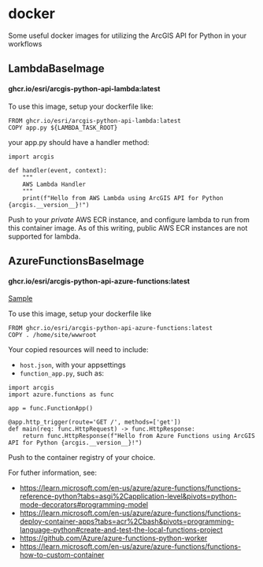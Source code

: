 # docker

Some useful docker images for utilizing the ArcGIS API for Python in your workflows

## LambdaBaseImage

#### ghcr.io/esri/arcgis-python-api-lambda:latest

To use this image, setup your dockerfile like:
```
FROM ghcr.io/esri/arcgis-python-api-lambda:latest
COPY app.py ${LAMBDA_TASK_ROOT}
```

your app.py should have a handler method:
```
import arcgis

def handler(event, context):
    """
    AWS Lambda Handler
    """
    print(f"Hello from AWS Lambda using ArcGIS API for Python {arcgis.__version__}!")
```

Push to your _private_ AWS ECR instance, and configure lambda to run from this container image.  As of this writing, public AWS ECR instances are not supported for lambda.

## AzureFunctionsBaseImage

#### ghcr.io/esri/arcgis-python-api-azure-functions:latest

[Sample](samples/AzureFunctions)

To use this image, setup your dockerfile like
```
FROM ghcr.io/esri/arcgis-python-api-azure-functions:latest
COPY . /home/site/wwwroot
```

Your copied resources will need to include:
- `host.json`, with your appsettings
- `function_app.py`, such as:

```
import arcgis
import azure.functions as func

app = func.FunctionApp()

@app.http_trigger(route='GET /', methods=['get'])
def main(req: func.HttpRequest) -> func.HttpResponse:
    return func.HttpResponse(f"Hello from Azure Functions using ArcGIS API for Python {arcgis.__version__}!")
```

Push to the container registry of your choice.

For futher information, see:

- https://learn.microsoft.com/en-us/azure/azure-functions/functions-reference-python?tabs=asgi%2Capplication-level&pivots=python-mode-decorators#programming-model
- https://learn.microsoft.com/en-us/azure/azure-functions/functions-deploy-container-apps?tabs=acr%2Cbash&pivots=programming-language-python#create-and-test-the-local-functions-project
- https://github.com/Azure/azure-functions-python-worker
- https://learn.microsoft.com/en-us/azure/azure-functions/functions-how-to-custom-container